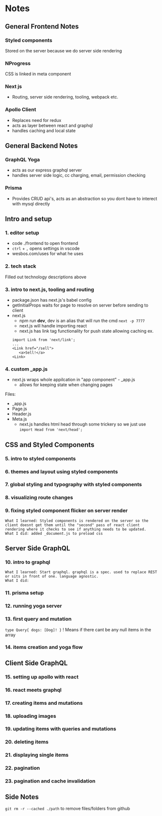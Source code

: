 # Notes

## General Frontend Notes

### Styled components

   Stored on the server because we do server side rendering

### NProgress

   CSS is linked in meta component

### Next js

* Routing, server side rendering, tooling, webpack etc.

### Apollo Client

* Replaces need for redux
* acts as layer between react and graphql
* handles caching and local state

## General Backend Notes

### GraphQL Yoga

* acts as our express graphql server
* handles server side logic, cc charging, email, permission checking

### Prisma

* Provides CRUD api's, acts as an abstraction so you dont have to interect with mysql directly

## Intro and setup

### 1. editor setup

* code ./frontend to open frontend
* `ctrl` + `,` opens settings in vscode
* wesbos.com/uses for what he uses

### 2. tech stack

Filled out technology descriptions above

### 3. intro to next.js, tooling and routing

* package.json has next.js's babel config
* getInitialProps waits for page to resolve on server before sending to client
* next.js
  * npm run __dev__, dev is an alias that will run the cmd `next -p 7777`
  * next.js will handle importing react
  * next.js has link tag functionality for push state allowing caching
   ex.
   ```
   import Link from 'next/link';
   ...
   <Link href="/sell">
      <a>Sell!</a>
   <Link>
   ```

### 4. custom _app.js

* next.js wraps whole appilcation in "app component" - _app.js
  * allows for keeping state when changing pages

Files:
* _app.js
* Page.js
* Header.js
* Meta.js
  * next.js handles html head through some trickery so we just use `import Head from 'next/head';`

## CSS and Styled Components

### 5. intro to styled components

### 6. themes and layout using styled components

### 7. global styling and typography with styled components

### 8. visualizing route changes

### 9. fixing styled component flicker on server render

    What I learned: Styled components is rendered on the server so the client doesnt get them until the "second" pass of react client rendering where it checks to see if anything needs to be updated.
    What I did: added _document.js to preload css

## Server Side GraphQL

### 10. intro to graphql

    What I learned: Start graphql. graphql is a spec. used to replace REST or sits in front of one. language agnostic.
    What I did:

### 11. prisma setup

### 12. running yoga server

### 13. first query and mutation

   `type Query{
      dogs: [Dog]!
   }`
! Means if there cant be any null items in the array

### 14. items creation and yoga flow

## Client Side GraphQL

### 15. setting up apollo with react

### 16. react meets graphql

### 17. creating items and mutations

### 18. uploading images

### 19. updating items with queries and mutations

### 20. deleting items

### 21. displaying single items

### 22. pagination

### 23. pagination and cache invalidation

## Side Notes

`git rm -r --cached ./path` to remove files/folders from github